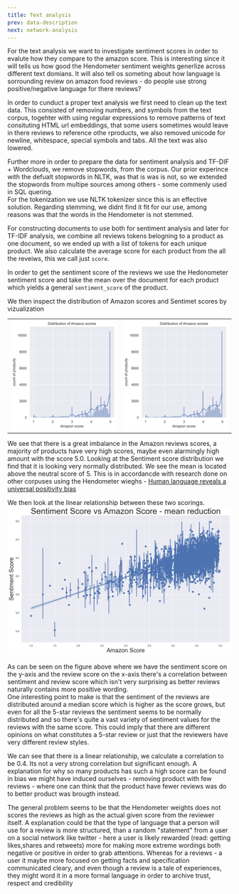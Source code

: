 ```yaml
---
title: Text analysis
prev: data-description
next: network-analysis
---
```

For the text analysis we want to investigate sentiment scores in order to evalute how they compare to the amazon score. This is interesting since it will tells us how good the Hendometer sentiment weights generlize across different text domians. It will also tell os someting about how language is sorrounding review on amazon food reviews - do people use strong positive/negative language for there reviews?  

In order to cunduct a proper text analysis we first need to clean up the text data. This consisted of removing numbers, and symbols from the text corpus, togehter with using regular expressions to remove patterns of text consituting HTML url embeddings, that some users sometimes would leave in there reviews to reference othe rproducts, we also removed unicode for newline, whitespace, special symbols and tabs. All the text was also lowered.  

Further more in order to prepare the data for sentiment analysis and TF-DIF + Wordclouds, we remove stopwords, from the corpus. Our prior experince with the defualt stopwords in NLTK, was that is was is not, so we extended the stopwords from multipe sources among others - some commenly used in SQL quering.  
For the tokenization we use NLTK tokenizer since this is an effective solution. Regarding stemming, we didnt find it fit for our use, among reasons was that the words in the Hendometer is not stemmed.  

For constructing documents to use both for sentiment analysis and later for TF-IDF analysis, we combine all reviews tokens belogning to a product as one document, so we ended up with a list of tokens for each unique product. We also calculate the average score for each product from the all the reveiws, this we call just `score`.  

In order to get the sentiment score of the reviews we use the Hedonometer sentiment score and
take the mean over the document for each product which yields a general `sentiment_score` of the product.  

We then inspect the distribution of Amazon scores and Sentimet scores by vizualization

|      |  |
| ---      | ---       |
| ![](/images/amazon_score.png) | ![](/images/amazon_score.png) |

We see that there is a great imbalance in the Amazon reviews scores, a majority of products have very high scores, maybe even alarmingly high amount with the score 5.0.
Looking at the Sentiment score distribution we find that it is looking very normally distributed. We see the mean is located above the neutral score of 5. This is in accordancde with research done on other corpuses using the Hendometer wieghs - [Human language reveals a universal positivity bias](https://arxiv.org/abs/1406.3855)

We then look at the linear relationship between these two scorings.
<img src="/images/mean_amazon_sentiment.png">

As can be seen on the figure above where we have the sentiment score on the y-axis and the 
review score on the x-axis there's a correlation between sentiment and review score which isn't very
surprising as better reviews naturally contains more positive wording. 
<br>
One interesting point to make is that the sentiment of the reviews are distributed around a 
median score which is higher as the score grows, but even for all the 5-star reviews the 
sentiment seems to be normally distributed and so there's quite a vast variety of sentiment
values for the reviews with the same score. This could imply that there are different opinions
on what constitutes a 5-star review or just that the reviewers have very different review styles.  

We can see that there is a linear relationship, we calculate a correlation to be  0.4. Its not a very strong correlation but significant enough.
A explanation for why so many products has such a high score can be found in bias we might have induced ourselves - removing product with few reviews - where one can think that the product have fewer reviews was do to better product was brougth instead.

The general problem seems to be that the Hendometer weights does not scores the reviews as high as the actual given score from the reviewer itself. A explanation could be that the type of language that a person will use for a review is more structured, than a random "statement" from a user on a social network like twitter - here a user is likely rewarded (read: getting likes,shares and retweets) more for making more extreme wordings both negative or positive in order to grab attentions. Whereas for a reviews - a user it maybe more focused on getting facts and specification communicated cleary, and even though a review is a tale of experiences, they might word it in a more formal language in order to archive trust, respect and credibility
